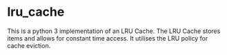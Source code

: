 # lru_cache
This is a python 3 implementation of an LRU Cache.  The LRU Cache stores items and allows for constant time access. It utilises the LRU policy for cache eviction.
